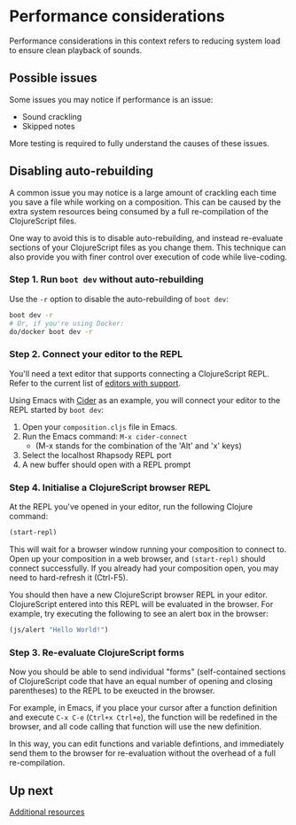 # Performance considerations

Performance considerations in this context refers to reducing system
load to ensure clean playback of sounds.

## Possible issues

Some issues you may notice if performance is an issue:

* Sound crackling
* Skipped notes

More testing is required to fully understand the causes of these
issues.

## Disabling auto-rebuilding

A common issue you may notice is a large amount of crackling each time
you save a file while working on a composition. This can be caused by
the extra system resources being consumed by a full re-compilation of
the ClojureScript files.

One way to avoid this is to disable auto-rebuilding, and instead
re-evaluate sections of your ClojureScript files as you change
them. This technique can also provide you with finer control over
execution of code while live-coding.

### Step 1. Run `boot dev` without auto-rebuilding

Use the `-r` option to disable the auto-rebuilding of `boot dev`:

``` bash
boot dev -r
# Or, if you're using Docker:
do/docker boot dev -r
```

### Step 2. Connect your editor to the REPL

You'll need a text editor that supports connecting a ClojureScript
REPL. Refer to the current list of
[editors with support](https://github.com/clojure/clojurescript/wiki#editors).

Using Emacs with [Cider](https://cider.readthedocs.io/en/latest/) as
an example, you will connect your editor to the REPL started by `boot
dev`:

1. Open your `composition.cljs` file in Emacs.
2. Run the Emacs command: `M-x cider-connect`
   * (M-x stands for the combination of the 'Alt' and 'x' keys)
3. Select the localhost Rhapsody REPL port
4. A new buffer should open with a REPL prompt

### Step 4. Initialise a ClojureScript browser REPL

At the REPL you've opened in your editor, run the following Clojure
command:

``` clojure
(start-repl)
```

This will wait for a browser window running your composition to
connect to. Open up your composition in a web browser, and
`(start-repl)` should connect successfully. If you already had your
composition open, you may need to hard-refresh it (Ctrl-F5).

You should then have a new ClojureScript browser REPL in your
editor. ClojureScript entered into this REPL will be evaluated in the
browser. For example, try executing the following to see an alert box
in the browser:

``` clojure
(js/alert "Hello World!")
```

### Step 3. Re-evaluate ClojureScript forms

Now you should be able to send individual "forms" (self-contained
sections of ClojureScript code that have an equal number of opening
and closing parentheses) to the REPL to be exeucted in the browser.

For example, in Emacs, if you place your cursor after a function
definition and execute `C-x C-e` (`Ctrl+x Ctrl+e`), the function will
be redefined in the browser, and all code calling that function will
use the new definition.

In this way, you can edit functions and variable defintions, and
immediately send them to the browser for re-evaluation without the
overhead of a full re-compilation.

## Up next

[Additional resources](8-resources.md)
